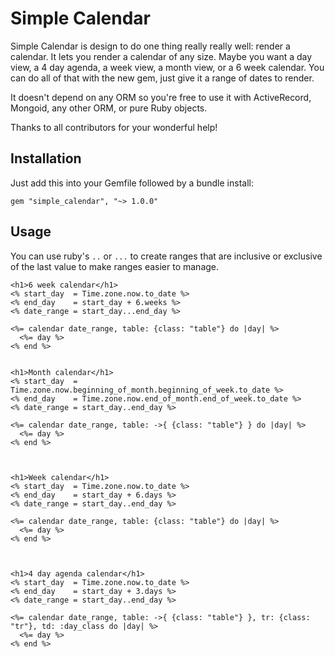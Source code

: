 Simple Calendar
===============

Simple Calendar is design to do one thing really really well: render a
calendar. It lets you render a calendar of any size. Maybe you want a
day view, a 4 day agenda, a week view, a month view, or a 6 week
calendar. You can do all of that with the new gem, just give it a range
of dates to render.

It doesn't depend on any ORM so you're free to use it with ActiveRecord,
Mongoid, any other ORM, or pure Ruby objects.

Thanks to all contributors for your wonderful help!

Installation
------------

Just add this into your Gemfile followed by a bundle install:

    gem "simple_calendar", "~> 1.0.0"

Usage
-----

You can use ruby's `..` or `...` to create ranges
that are inclusive or exclusive of the last value to make ranges easier
to manage.

```erb
<h1>6 week calendar</h1>
<% start_day  = Time.zone.now.to_date %>
<% end_day    = start_day + 6.weeks %>
<% date_range = start_day...end_day %>

<%= calendar date_range, table: {class: "table"} do |day| %>
  <%= day %>
<% end %>


<h1>Month calendar</h1>
<% start_day  = Time.zone.now.beginning_of_month.beginning_of_week.to_date %>
<% end_day    = Time.zone.now.end_of_month.end_of_week.to_date %>
<% date_range = start_day..end_day %>

<%= calendar date_range, table: ->{ {class: "table"} } do |day| %>
  <%= day %>
<% end %>



<h1>Week calendar</h1>
<% start_day  = Time.zone.now.to_date %>
<% end_day    = start_day + 6.days %>
<% date_range = start_day..end_day %>

<%= calendar date_range, table: {class: "table"} do |day| %>
  <%= day %>
<% end %>



<h1>4 day agenda calendar</h1>
<% start_day  = Time.zone.now.to_date %>
<% end_day    = start_day + 3.days %>
<% date_range = start_day..end_day %>

<%= calendar date_range, table: ->{ {class: "table"} }, tr: {class: "tr"}, td: :day_class do |day| %>
  <%= day %>
<% end %>
```
